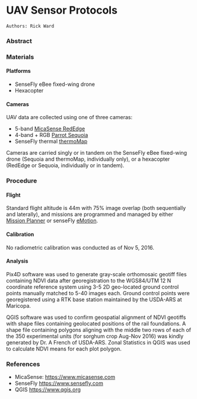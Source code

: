 # UAV Sensor Protocols

```
Authors: Rick Ward
```

### Abstract

### Materials

#### Platforms

* SenseFly eBee fixed-wing drone
* Hexacopter

#### Cameras

UAV data are collected using one of three cameras: 

* 5-band [MicaSense RedEdge](https://www.micasense.com/rededge)
* 4-band + RGB [Parrot Sequoia](https://www.micasense.com/sequoia)
* SenseFly thermal [thermoMap](https://www.sensefly.com/drones/accessories.html)

Cameras are carried singly or in tandem on the SenseFly eBee fixed-wing drone (Sequoia and thermoMap, individually only), or a hexacopter (RedEdge or Sequoia, individually or in tandem).

### Procedure

#### Flight 

Standard flight altitude is 44m with 75% image overlap (both sequentially and laterally), and missions are programmed and managed by either [Mission Planner](http://ardupilot.org/planner/index.html#) or senseFly [eMotion](https://www.sensefly.com/software/emotion-2.html).

#### Calibration

No radiometric calibration was conducted as of Nov 5, 2016.

#### Analysis

Pix4D software was used to generate gray-scale orthomosaic geotiff files containing NDVI data after georegistration to the WGS84/UTM 12 N coordinate reference system using 3-5 2D geo-located ground control points manually matched to 5-40 images each. Ground control points were georegistered using a RTK base station maintained by the USDA-ARS at Maricopa.

QGIS software was used to confirm geospatial alignment of NDVI geotiffs with shape files containing geolocated positions of the rail foundations. A shape file containing polygons aligning with the middle two rows of each of the 350 experimental units (for sorghum crop Aug-Nov 2016) was kindly generated by Dr. A French of USDA-ARS. Zonal Statistics in QGIS was used to calculate NDVI means for each plot polygon.

### References

* MicaSense: https://www.micasense.com
* SenseFly https://www.sensefly.com
* QGIS https://www.qgis.org


